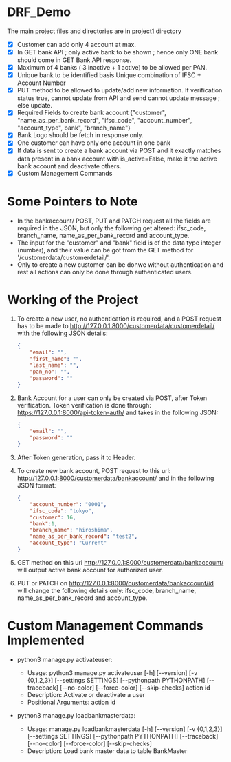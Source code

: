 # DRF_Demo

The main project files and directories are in [project1](https://github.com/Jks08/DRF_learnings/tree/main/project1) directory

- [X] Customer can add only 4 account at max.
- [X] In GET bank API ; only active bank to be shown ; hence only ONE bank should come in GET Bank API response.
- [X] Maximum of 4 banks ( 3 inactive + 1 active) to be allowed per PAN.
- [X] Unique bank to be identified basis Unique combination of IFSC + Account Number
- [X] PUT method to be allowed to update/add new information. If verification status true, cannot update from API and send cannot update message ; else update.
- [X] Required Fields to create bank account {"customer", "name_as_per_bank_record", "ifsc_code", "account_number", "account_type", bank", "branch_name"}
- [X] Bank Logo should be fetch in response only.
- [X] One customer can have only one account in one bank
- [X] If data is sent to create a bank account via POST and it exactly matches data present in a bank account with is_active=False, make it the active bank account and deactivate others.
- [X] Custom Management Commands

# Some Pointers to Note

- In the bankaccount/ POST, PUT and PATCH request all the fields are required in the JSON, but only the following get altered: ifsc_code, branch_name, name_as_per_bank_record and account_type.
- The input for the "customer" and "bank" field is of the data type integer (number), and their value can be got from the GET method for '/customerdata/customerdetail/'.
- Only to create a new customer can be donwe without authentication and rest all actions can only be done through authenticated users.

# Working of the Project

1. To create a new user, no authentication is required, and a POST request has to be made to http://127.0.0.1:8000/customerdata/customerdetail/ with the following JSON details:

   ```json
   {
       "email": "",
       "first_name": "",
       "last_name": "",
       "pan_no": "",
       "password": ""
   }

   ```
2. Bank Account for a user can only be created via POST, after Token verification. Token verification is done through: https://127.0.0.1:8000/api-token-auth/ and takes in the following JSON:

   ```JSON
   {
       "email": "",
       "password": ""
   }

   ```
3. After Token generation, pass it to Header.
4. To create new bank account, POST request to this url: http://127.0.0.1:8000/customerdata/bankaccount/ and in the following JSON format:

   ```json
   {
       "account_number": "0001",
       "ifsc_code": "tokyo",
       "customer": 16,
       "bank":1,
       "branch_name": "hiroshima",
       "name_as_per_bank_record": "test2",
       "account_type": "Current"
   }

   ```
5. GET method on this url http://127.0.0.1:8000/customerdata/bankaccount/ will output active bank account for authorized user.
6. PUT or PATCH on http://127.0.0.1:8000/customerdata/bankaccount/id will change the following details only: ifsc_code, branch_name, name_as_per_bank_record and account_type.

# Custom Management Commands Implemented

- python3 manage.py activateuser:

  - Usage: python3 manage.py activateuser [-h] [--version] [-v {0,1,2,3}] [--settings SETTINGS] [--pythonpath PYTHONPATH] [--traceback] [--no-color]
    [--force-color] [--skip-checks]
    action id
  - Description: Activate or deactivate a user
  - Positional Arguments:
    action
    id
- python3 manage.py loadbankmasterdata:

  - Usage: manage.py loadbankmasterdata [-h] [--version] [-v {0,1,2,3}] [--settings SETTINGS] [--pythonpath PYTHONPATH] [--traceback]
    [--no-color] [--force-color] [--skip-checks]
  - Description: Load bank master data to table BankMaster
